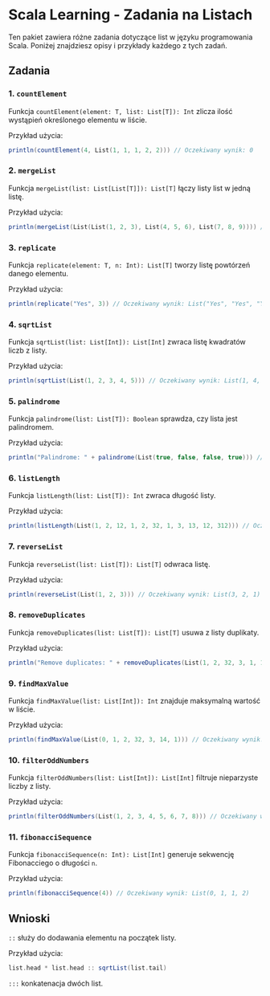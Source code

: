 # Scala Learning - Zadania na Listach

Ten pakiet zawiera różne zadania dotyczące list w języku programowania Scala. Poniżej znajdziesz opisy i przykłady każdego z tych zadań.

## Zadania

### 1. `countElement`

Funkcja `countElement(element: T, list: List[T]): Int` zlicza ilość wystąpień określonego elementu w liście.

Przykład użycia:

```scala
println(countElement(4, List(1, 1, 1, 2, 2))) // Oczekiwany wynik: 0
```


### 2. `mergeList`

Funkcja `mergeList(list: List[List[T]]): List[T]` łączy listy list w jedną listę.

Przykład użycia:

```scala
println(mergeList(List(List(1, 2, 3), List(4, 5, 6), List(7, 8, 9)))) // Oczekiwany wynik: List(1, 2, 3, 4, 5, 6, 7, 8, 9)
```

### 3. `replicate`

Funkcja `replicate(element: T, n: Int): List[T]` tworzy listę powtórzeń danego elementu.

Przykład użycia:

```scala
println(replicate("Yes", 3)) // Oczekiwany wynik: List("Yes", "Yes", "Yes")
```

### 4. `sqrtList`

Funkcja `sqrtList(list: List[Int]): List[Int]` zwraca listę kwadratów liczb z listy.

Przykład użycia:

```scala
println(sqrtList(List(1, 2, 3, 4, 5))) // Oczekiwany wynik: List(1, 4, 9, 16, 25)
```

### 5. `palindrome`

Funkcja `palindrome(list: List[T]): Boolean` sprawdza, czy lista jest palindromem.

Przykład użycia:

```scala
println("Palindrome: " + palindrome(List(true, false, false, true))) // Oczekiwany wynik: true
```

### 6. `listLength`

Funkcja `listLength(list: List[T]): Int` zwraca długość listy.

Przykład użycia:

```scala
println(listLength(List(1, 2, 12, 1, 2, 32, 1, 3, 13, 12, 312))) // Oczekiwany wynik: 11
```

### 7. `reverseList`

Funkcja `reverseList(list: List[T]): List[T]` odwraca listę.

Przykład użycia:

```scala
println(reverseList(List(1, 2, 3))) // Oczekiwany wynik: List(3, 2, 1)
```

### 8. `removeDuplicates`

Funkcja `removeDuplicates(list: List[T]): List[T]` usuwa z listy duplikaty.

Przykład użycia:

```scala
println("Remove duplicates: " + removeDuplicates(List(1, 2, 32, 3, 1, 123, 3, 1))) // Oczekiwany wynik: List(1, 2, 32, 3, 123)
```

### 9. `findMaxValue`

Funkcja `findMaxValue(list: List[Int]): Int` znajduje maksymalną wartość w liście.

Przykład użycia:

```scala
println(findMaxValue(List(0, 1, 2, 32, 3, 14, 1))) // Oczekiwany wynik: 32
```

### 10. `filterOddNumbers`

Funkcja `filterOddNumbers(list: List[Int]): List[Int]` filtruje nieparzyste liczby z listy.

Przykład użycia:

```scala
println(filterOddNumbers(List(1, 2, 3, 4, 5, 6, 7, 8))) // Oczekiwany wynik: List(2, 4, 6, 8)
```

### 11. `fibonacciSequence`

Funkcja `fibonacciSequence(n: Int): List[Int]` generuje sekwencję Fibonacciego o długości `n`.

Przykład użycia:

```scala
println(fibonacciSequence(4)) // Oczekiwany wynik: List(0, 1, 1, 2)
```

## Wnioski
`::`  służy do dodawania elementu na początek listy.

Przykład użycia: 

```scala
list.head * list.head :: sqrtList(list.tail)
```

`:::` konkatenacja dwóch list.